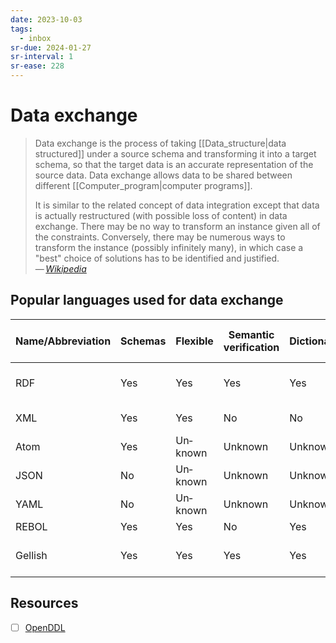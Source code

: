 ```yaml
---
date: 2023-10-03
tags:
  - inbox
sr-due: 2024-01-27
sr-interval: 1
sr-ease: 228
---
```


# Data exchange

> Data exchange is the process of taking [[Data_structure|data structured]]
> under a source schema and transforming it into a target schema, so that the
> target data is an accurate representation of the source data. Data exchange
> allows data to be shared between different
> [[Computer_program|computer programs]].
>
> It is similar to the related concept of data integration except that data is
> actually restructured (with possible loss of content) in data exchange. There
> may be no way to transform an instance given all of the constraints.
> Conversely, there may be numerous ways to transform the instance (possibly
> infinitely many), in which case a "best" choice of solutions has to be
> identified and justified.\
> — <cite>[Wikipedia](https://en.wikipedia.org/wiki/Data_exchange)</cite>

## Popular languages used for data exchange

| Name/Abbreviation | Schemas | Flexible | Semantic verification | Dictionary | Information Model | Synonyms and homonyms | Dialecting | Web standard | Transformations | Lightweight | Human readable | Compatibility          |
| ----------------- | ------- | -------- | --------------------- | ---------- | ----------------- | --------------------- | ---------- | ------------ | --------------- | ----------- | -------------- | ---------------------- |
| RDF               | Yes     | Yes      | Yes                   | Yes        | Yes               | Yes                   | Yes        | Yes          | Yes             | Yes         | Partial        | Subset of Semantic web |
| XML               | Yes     | Yes      | No                    | No         | No                | No                    | Yes        | Yes          | Yes             | No          | Yes            | subset of SGML, HTML   |
| Atom              | Yes     | Un­known | Un­known              | Un­known   | No                | Un­known              | Yes        | Yes          | Yes             | No          | No             | XML dialect            |
| JSON              | No      | Un­known | Un­known              | Un­known   | No                | Un­known              | No         | Yes          | No              | Yes         | Yes            | subset of YAML         |
| YAML              | No      | Un­known | Un­known              | Un­known   | No                | Un­known              | No         | No           | No              | Yes         | Yes            | superset of JSON       |
| REBOL             | Yes     | Yes      | No                    | Yes        | No                | Yes                   | Yes        | No           | Yes             | Yes         | Yes            |                        |
| Gellish           | Yes     | Yes      | Yes                   | Yes        | No                | Yes                   | Yes        | ISO          | No              | Yes         | Partial        | SQL, RDF/XML, OWL      |

## Resources

- [ ] [OpenDDL](https://openddl.org/openddl.pdf)
